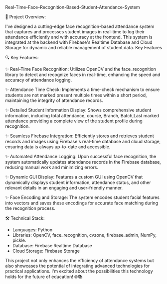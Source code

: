 Real-Time-Face-Recognition-Based-Student-Attendance-System

🚀 Project Overview:

I've designed a cutting-edge face recognition-based attendance system that captures and processes student images in real-time to log their attendance efficiently and with accuracy at the frontend. This system is integrated at the backend with Firebase's Realtime Database and Cloud Storage for dynamic and reliable management of student data.
Key Features


🔍 Key Features:

✨ Real-Time Face Recognition: Utilizes OpenCV and the face_recognition library to detect and recognize faces in real-time, enhancing the speed and accuracy of attendance logging.

✨ Attendance Time Check: Implements a time-check mechanism to ensure students are not marked present multiple times within a short period, maintaining the integrity of attendance records.

✨ Detailed Student Information Display: Shows comprehensive student information, including total attendance, course, Branch, Batch,Last marked attendance providing a complete view of the student profile during recognition.

✨ Seamless Firebase Integration: Efficiently stores and retrieves student records and images using Firebase's real-time database and cloud storage, ensuring data is always up-to-date and accessible.

✨ Automated Attendance Logging: Upon successful face recognition, the system automatically updates attendance records in the Firebase database, reducing manual work and minimizing errors.

✨ Dynamic GUI Display: Features a custom GUI using OpenCV that dynamically displays student information, attendance status, and other relevant details in an engaging and user-friendly manner.

✨ Face Encoding and Storage: The system encodes student facial features into vectors and saves these encodings for accurate face matching during the recognition process.


🛠️ Technical Stack:
- Languages: Python
- Libraries: OpenCV, face_recognition, cvzone, firebase_admin, NumPy, pickle. 
- Database: Firebase Realtime Database
- Cloud Storage: Firebase Storage

This project not only enhances the efficiency of attendance systems but also showcases the potential of integrating advanced technologies for practical applications. I'm excited about the possibilities this technology holds for the future of education! 🌐📚

